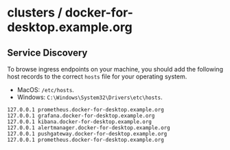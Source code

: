 # clusters / docker-for-desktop.example.org

## Service Discovery

To browse ingress endpoints on your machine, you should add the following host
records to the correct `hosts` file for your operating system.

- MacOS: `/etc/hosts`.
- Windows: `C:\Windows\System32\Drivers\etc\hosts`.

```
127.0.0.1 prometheus.docker-for-desktop.example.org
127.0.0.1 grafana.docker-for-desktop.example.org
127.0.0.1 kibana.docker-for-desktop.example.org
127.0.0.1 alertmanager.docker-for-desktop.example.org
127.0.0.1 pushgateway.docker-for-desktop.example.org
127.0.0.1 prometheus.docker-for-desktop.example.org
```
